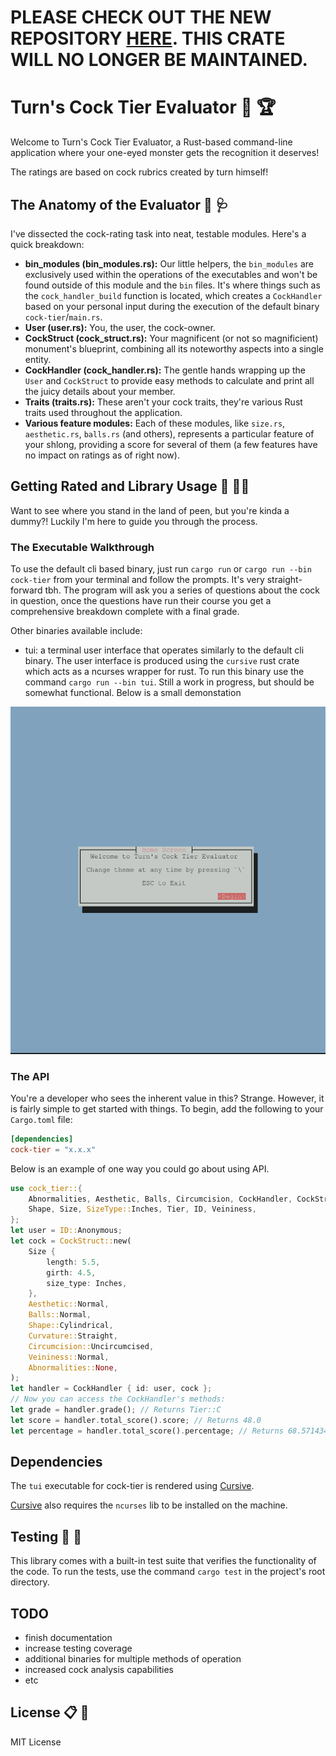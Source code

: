 # PLEASE CHECK OUT THE NEW REPOSITORY [HERE](https://github.com/im-turn/cock-lib). THIS CRATE WILL NO LONGER BE MAINTAINED.


# Turn's Cock Tier Evaluator :chicken: :trophy:

Welcome to Turn's Cock Tier Evaluator, a Rust-based command-line application where your one-eyed monster gets the recognition it deserves!

The ratings are based on cock rubrics created by turn himself! 

## The Anatomy of the Evaluator :eggplant: :stethoscope:

I've dissected the cock-rating task into neat, testable modules. Here's a quick breakdown:

- **bin_modules (bin_modules.rs):** Our little helpers, the `bin_modules` are exclusively used within the operations of the executables and won't be found outside of this module and the `bin` files. It's where things such as the `cock_handler_build` function is located, which creates a `CockHandler` based on your personal input during the execution of the default binary `cock-tier`/`main.rs`.
- **User (user.rs):** You, the user, the cock-owner.
- **CockStruct (cock_struct.rs):** Your magnificent (or not so magnificient) monument's blueprint, combining all its noteworthy aspects into a single entity.
- **CockHandler (cock_handler.rs):** The gentle hands wrapping up the `User` and `CockStruct` to provide easy methods to calculate and print all the juicy details about your member.
- **Traits (traits.rs):** These aren't your cock traits, they're various Rust traits used throughout the application.
- **Various feature modules:** Each of these modules, like `size.rs`, `aesthetic.rs`, `balls.rs` (and others), represents a particular feature of your shlong, providing a score for several of them (a few features have no impact on ratings as of right now).

## Getting Rated and Library Usage :open_book: :male_detective:

Want to see where you stand in the land of peen, but you're kinda a dummy?! Luckily I'm here to guide you through the process.

### The Executable Walkthrough

To use the default cli based binary, just run `cargo run` or `cargo run --bin cock-tier` from your terminal and follow the prompts. It's very straight-forward tbh. The program will ask you a series of questions about the cock in question, once the questions have run their course you get a comprehensive breakdown complete with a final grade.

Other binaries available include:

- tui: a terminal user interface that operates similarly to the default cli binary. The user interface is produced using the `cursive` rust crate which acts as a ncurses wrapper for rust. To run this binary use the command `cargo run --bin tui`. Still a work in progress, but should be somewhat functional. Below is a small demonstation

![tui-demo](/assets/tui-demo.gif)


### The API

You're a developer who sees the inherent value in this? Strange. However, it is fairly simple to get started with things. To begin, add the following to your `Cargo.toml` file:

```toml
[dependencies]
cock-tier = "x.x.x"
```

Below is an example of one way you could go about using API.

```rust
use cock_tier::{
    Abnormalities, Aesthetic, Balls, Circumcision, CockHandler, CockStruct, Curvature,
    Shape, Size, SizeType::Inches, Tier, ID, Veininess,
};
let user = ID::Anonymous;
let cock = CockStruct::new(
    Size {
        length: 5.5,
        girth: 4.5,
        size_type: Inches,
    },
    Aesthetic::Normal,
    Balls::Normal,
    Shape::Cylindrical,
    Curvature::Straight,
    Circumcision::Uncircumcised,
    Veininess::Normal,
    Abnormalities::None,
);
let handler = CockHandler { id: user, cock };
// Now you can access the CockHandler's methods:
let grade = handler.grade(); // Returns Tier::C
let score = handler.total_score().score; // Returns 48.0
let percentage = handler.total_score().percentage; // Returns 68.571434
```

## Dependencies

The `tui` executable for cock-tier is rendered using [Cursive](https://crates.io/crates/cursive).

[Cursive](https://crates.io/crates/cursive) also requires the `ncurses` lib to be installed on the machine.

## Testing :petri_dish: :test_tube:

This library comes with a built-in test suite that verifies the functionality of the code. To run the tests, use the command `cargo test` in the project's root directory.

## TODO

- finish documentation
- increase testing coverage
- additional binaries for multiple methods of operation
- increased cock analysis capabilities
- etc

## License :clipboard: :briefcase:

MIT License